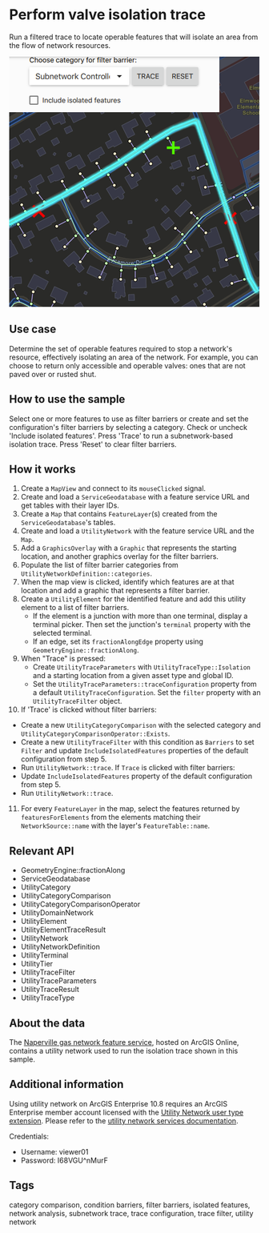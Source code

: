 # Perform valve isolation trace

Run a filtered trace to locate operable features that will isolate an area from the flow of network resources.

![](screenshot.png)

## Use case

Determine the set of operable features required to stop a network's resource, effectively isolating an area of the network. For example, you can choose to return only accessible and operable valves: ones that are not paved over or rusted shut.

## How to use the sample

Select one or more features to use as filter barriers or create and set the configuration's filter barriers by selecting a category. Check or uncheck 'Include isolated features'. Press 'Trace' to run a subnetwork-based isolation trace. Press 'Reset' to clear filter barriers.

## How it works

1. Create a `MapView` and connect to its `mouseClicked` signal.
2. Create and load a `ServiceGeodatabase` with a feature service URL and get tables with their layer IDs.
3. Create a `Map` that contains `FeatureLayer`(s) created from the `ServiceGeodatabase`'s tables.
4. Create and load a `UtilityNetwork` with the feature service URL and the `Map`.
5. Add a `GraphicsOverlay` with a `Graphic` that represents the starting location, and another graphics overlay for the filter barriers.
6. Populate the list of filter barrier categories from `UtilityNetworkDefinition::categories`.
7. When the map view is clicked, identify which features are at that location and add a graphic that represents a filter barrier.
8. Create a `UtilityElement` for the identified feature and add this utility element to a list of filter barriers.
   - If the element is a junction with more than one terminal, display a terminal picker. Then set the junction's `terminal` property with the selected terminal.
   - If an edge, set its `fractionAlongEdge` property using `GeometryEngine::fractionAlong`.
9. When "Trace" is pressed:
   - Create `UtilityTraceParameters` with `UtilityTraceType::Isolation` and a starting location from a given asset type and global ID.
   - Set the `UtilityTraceParameters::traceConfiguration` property from a default `UtilityTraceConfiguration`. Set the `filter` property with an `UtilityTraceFilter` object.
10. If 'Trace' is clicked without filter barriers:
   - Create a new `UtilityCategoryComparison` with the selected category and `UtilityCategoryComparisonOperator::Exists`.
   - Create a new `UtilityTraceFilter` with this condition as `Barriers` to set `Filter` and update `IncludeIsolatedFeatures` properties of the default configuration from step 5.
   - Run `UtilityNetwork::trace`.
    If `Trace` is clicked with filter barriers:
   - Update `IncludeIsolatedFeatures` property of the default configuration from step 5.
   - Run `UtilityNetwork::trace`.
11.  For every `FeatureLayer` in the map, select the features returned by `featuresForElements` from the elements matching their `NetworkSource::name` with the layer's `FeatureTable::name`.

## Relevant API

* GeometryEngine::fractionAlong
* ServiceGeodatabase
* UtilityCategory
* UtilityCategoryComparison
* UtilityCategoryComparisonOperator
* UtilityDomainNetwork
* UtilityElement
* UtilityElementTraceResult
* UtilityNetwork
* UtilityNetworkDefinition
* UtilityTerminal
* UtilityTier
* UtilityTraceFilter
* UtilityTraceParameters
* UtilityTraceResult
* UtilityTraceType

## About the data

The [Naperville gas network feature service](https://sampleserver7.arcgisonline.com/server/rest/services/UtilityNetwork/NapervilleGas/FeatureServer), hosted on ArcGIS Online, contains a utility network used to run the isolation trace shown in this sample.

## Additional information

Using utility network on ArcGIS Enterprise 10.8 requires an ArcGIS Enterprise member account licensed with the [Utility Network user type extension](https://enterprise.arcgis.com/en/portal/latest/administer/windows/license-user-type-extensions.htm#ESRI_SECTION1_41D78AD9691B42E0A8C227C113C0C0BF). Please refer to the [utility network services documentation](https://enterprise.arcgis.com/en/server/latest/publish-services/windows/utility-network-services.htm).

Credentials:
* Username: viewer01
* Password: I68VGU^nMurF

## Tags

category comparison, condition barriers, filter barriers, isolated features, network analysis, subnetwork trace, trace configuration, trace filter, utility network
